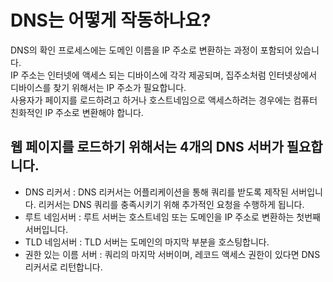 # DNS는 어떻게 작동하나요?

DNS의 확인 프로세스에는 도메인 이름을 IP 주소로 변환하는 과정이 포함되어 있습니다.  
IP 주소는 인터넷에 액세스 되는 디바이스에 각각 제공되며, 집주소처럼 인터넷상에서 디바이스를 찾기 위해서는 IP 주소가 필요합니다.  
사용자가 페이지를 로드하려고 하거나 호스트네임으로 액세스하려는 경우에는 컴퓨터 친화적인 IP 주소로 변환해야 합니다.

## 웹 페이지를 로드하기 위해서는 4개의 DNS 서버가 필요합니다.

- DNS 리커서 : DNS 리커서는 어플리케이션을 통해 쿼리를 받도록 제작된 서버입니다. 리커서는 DNS 쿼리를 충족시키기 위해 추가적인 요청을 수행하게 됩니다.
- 루트 네임서버 : 루트 서버는 호스트네임 또는 도메인을 IP 주소로 변환하는 첫번째 서버입니다.
- TLD 네임서버 : TLD 서버는 도메인의 마지막 부분을 호스팅합니다.
- 권한 있는 이름 서버 : 쿼리의 마지막 서버이며, 레코드 액세스 권한이 있다면 DNS 리커서로 리턴합니다.
